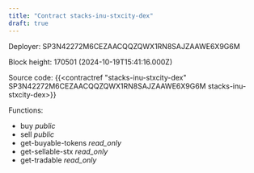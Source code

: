 ```yaml
---
title: "Contract stacks-inu-stxcity-dex"
draft: true
---
```

Deployer: SP3N42272M6CEZAACQQZQWX1RN8SAJZAAWE6X9G6M


 



Block height: 170501 (2024-10-19T15:41:16.000Z)

Source code: {{<contractref "stacks-inu-stxcity-dex" SP3N42272M6CEZAACQQZQWX1RN8SAJZAAWE6X9G6M stacks-inu-stxcity-dex>}}

Functions:

* buy _public_
* sell _public_
* get-buyable-tokens _read_only_
* get-sellable-stx _read_only_
* get-tradable _read_only_
